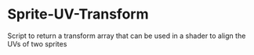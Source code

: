 # Sprite-UV-Transform
Script to return a transform array that can be used in a shader to align the UVs of two sprites
